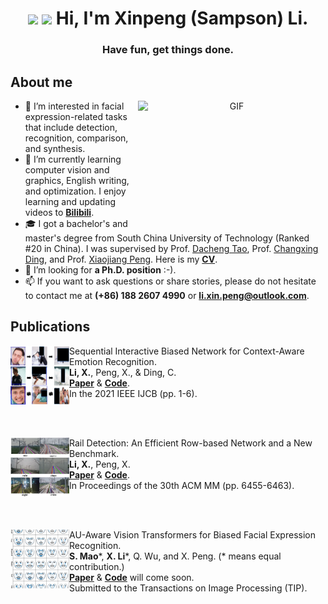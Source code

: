 <h1 align="center"><img src="https://github.com/TheDudeThatCode/TheDudeThatCode/blob/master/Assets/Hi.gif" width="29px"> <img src="https://github.com/TheDudeThatCode/TheDudeThatCode/blob/master/Assets/Earth.gif" width="24px"> Hi, I'm Xinpeng (Sampson) Li.</h1>
<h3 align="center">Have fun, get things done. </h3>

## About me
<a target="_blank" align="center">
  <img align="right" top="500" height="200" width="300" alt="GIF" src="https://media.giphy.com/media/SWoSkN6DxTszqIKEqv/giphy.gif">
</a>

- 👀 I’m interested in facial expression-related tasks that include detection, recognition, comparison, and synthesis. 
- 🌱 I’m currently learning computer vision and graphics, English writing, and optimization. I enjoy learning and updating videos to **[Bilibili](https://space.bilibili.com/111355637/)**. 
- 🎓 I got a bachelor's and master's degree from South China University of Technology (Ranked #20 in China). I was supervised by Prof. [Dacheng Tao](https://scholar.google.com/citations?user=RwlJNLcAAAAJ&hl=zh-CN&oi=ao), Prof. [Changxing Ding](https://scholar.google.com/citations?user=8Z8jplgAAAAJ&hl=zh-CN&oi=ao), and Prof. [Xiaojiang Peng](https://scholar.google.com/citations?user=7oRD67kAAAAJ&hl=zh-CN&oi=ao). Here is my **[CV](https://github.com/Sampson-Lee/Sampson-Lee/blob/main/CV%20XinpengLi%202022.pdf)**.
- 💞️ I’m looking for **a Ph.D. position** :-).
- 📫 If you want to ask questions or share stories, please do not hesitate to contact me at **(+86) 188 2607 4990** or **li.xin.peng@outlook.com**.


## Publications

[<img align="left" height="94px" width="94px" alt="IJCB" src="https://github.com/Sampson-Lee/Sampson-Lee/blob/main/IJCB_2021_SCB_Net_logo.png"/>]()
Sequential Interactive Biased Network for Context-Aware Emotion Recognition. \
**Li, X.**, Peng, X., & Ding, C. \
[**Paper**](https://github.com/Sampson-Lee/Sampson-Lee/blob/main/IJCB_2021_SCB_Net.pdf) & [**Code**](https://github.com/Sampson-Lee/SIB-Net). \
In the 2021 IEEE IJCB (pp. 1-6).

<br/>
<br/>

[<img align="left" height="94px" width="94px" alt="ACMMM" src="https://github.com/Sampson-Lee/Sampson-Lee/blob/main/ACM_MM_2022_Rail_Detection_logo.png"/>]()
Rail Detection: An Efficient Row-based Network and a New Benchmark. \
**Li, X.**, Peng, X. \
[**Paper**](https://github.com/Sampson-Lee/Sampson-Lee/blob/main/ACM_MM_2022_Rail_Detection.pdf) & [**Code**](https://github.com/Sampson-Lee/Rail-Detection). \
In Proceedings of the 30th ACM MM (pp. 6455-6463).

<br/>
<br/>

[<img align="left" height="94px" width="94px" alt="TIP" src="https://github.com/Sampson-Lee/Sampson-Lee/blob/main/TIP_2022_AU_ViT_logo.png"/>]()
AU-Aware Vision Transformers for Biased Facial Expression Recognition. \
**S. Mao**\*, **X. Li**\*, Q. Wu, and X. Peng. (\* means equal contribution.)\
[**Paper**]() & [**Code**]() will come soon. \
Submitted to the Transactions on Image Processing (TIP).

